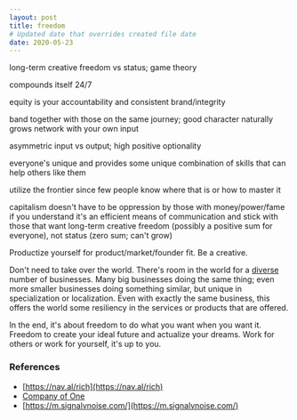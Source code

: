 ```yaml
---
layout: post
title: freedom
# Updated date that overrides created file date
date: 2020-05-23
---
```


long-term creative freedom vs status; game theory

compounds itself 24/7

equity is your accountability and consistent brand/integrity

band together with those on the same journey; good character naturally grows network with your own input

asymmetric input vs output; high positive optionality

everyone's unique and provides some unique combination of skills that can help others like them

utilize the frontier since few people know where that is or how to master it

capitalism doesn't have to be oppression by those with money/power/fame 
if you understand it's an efficient means of communication 
and stick with those that want long-term creative freedom (possibly a positive sum for everyone), 
not status (zero sum; can't grow)

Productize yourself for product/market/founder fit. 
Be a creative. 

Don't need to take over the world.
There's room in the world 
for a [diverse](/diversity) number of businesses.
Many big businesses doing the same thing; 
even more smaller businesses doing something similar, 
but unique in specialization or localization. 
Even with exactly the same business,
this offers the world some resiliency 
in the services or products
that are offered. 

In the end,
it's about freedom 
to do what you want
when you want it. 
Freedom to create
your ideal future
and actualize your dreams.
Work for others
or work for yourself,
it's up to you.  

### References

* [https://nav.al/rich](https://nav.al/rich)
* [Company of One](https://www.goodreads.com/book/show/37570605-company-of-one)
* [https://m.signalvnoise.com/](https://m.signalvnoise.com/)
